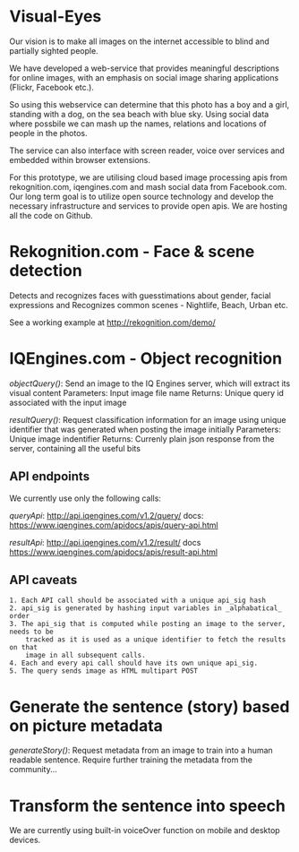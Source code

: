 # Visual-Eyes

Our vision is to make all images on the internet accessible to blind and partially sighted people. 

We have developed a web-service that provides meaningful  descriptions for online images, with an emphasis on social image sharing applications (Flickr, Facebook etc.). 

So using this webservice can determine that this photo has a boy and a girl, standing with a dog, on the sea beach with blue sky. Using social data where possbile we can mash up the names, relations and locations of people in the photos.

The service can also interface with screen reader, voice over services and embedded within browser extensions. 

For this prototype, we are utilising cloud based image processing apis from rekognition.com, iqengines.com and mash social data from Facebook.com. Our long term goal is to utilize open source technology and develop the necessary infrastructure and services to provide open apis. We are hosting all the code on Github. 

# Rekognition.com  - Face & scene detection
Detects and recognizes faces with guesstimations about gender, facial expressions and 
Recognizes common scenes - Nightlife, Beach, Urban etc.

See a working example at http://rekognition.com/demo/

# IQEngines.com - Object recognition

*objectQuery()*: 	Send an image to the IQ Engines server, which will extract
				its visual content
Parameters: Input image file name
Returns: Unique query id associated with the input image

*resultQuery()*: Request classification information for an image using unique identifier
				 that was generated when posting the image initially
Parameters: Unique image indentifier
Returns: Currenly plain json response from the server, containing all the useful bits

## API endpoints
We currently use only the following calls:

*queryApi*: http://api.iqengines.com/v1.2/query/
docs: https://www.iqengines.com/apidocs/apis/query-api.html

*resultApi*:  http://api.iqengines.com/v1.2/result/
docs https://www.iqengines.com/apidocs/apis/result-api.html

## API caveats
	1. Each API call should be associated with a unique api_sig hash
    2. api_sig is generated by hashing input variables in _alphabatical_ order
    3. The api_sig that is computed while posting an image to the server, needs to be
    	tracked as it is used as a unique identifier to fetch the results on that
    	image in all subsequent calls.
    4. Each and every api call should have its own unique api_sig.
    5. The query sends image as HTML multipart POST



# Generate the sentence (story) based on picture metadata

*generateStory()*: Request metadata from an image to train into a human readable sentence. Require further training the metadata from the community...  


# Transform the sentence into speech
  
 We are currently using built-in voiceOver function on mobile and desktop devices.


